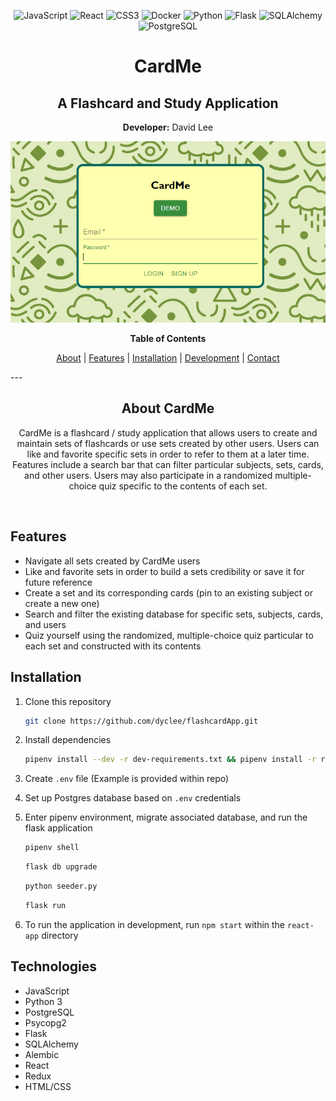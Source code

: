 <div align="center">

![JavaScript](https://img.shields.io/badge/-JavaScript-f7df1e?style=flat-square&logo=JavaScript&logoColor=black)
![React](https://img.shields.io/badge/-React-61dafb?style=flat-square&logo=React&logoColor=white)
![CSS3](https://img.shields.io/badge/-CSS3-1572b6?style=flat-square&logo=CSS3&logoColor=white)
![Docker](https://img.shields.io/badge/-Docker-2496ed?style=flat-square&logo=Docker&logoColor=white)
![Python](https://img.shields.io/badge/-Python-3776ab?style=flat-square&logo=Python&logoColor=white)
![Flask](https://img.shields.io/badge/-Flask-black?style=flat-square&logo=Flask&logoColor=white)
![SQLAlchemy](https://img.shields.io/badge/-SQLAlchemy-d01f00?style=flat-square&logo=SQLAlchemy&logoColor=white)
![PostgreSQL](https://img.shields.io/badge/-PostgreSQL-336791?style=flat-square&logo=postgreSQL&logoColor=white)

# CardMe
## A Flashcard and Study Application

**Developer:**
David Lee

<img src="readme/images/login-intro.PNG" alt="login">

**Table of Contents**

[About](#about-cardme) | [Features](#features) | [Installation](#installation) | [Development](#development) | [Contact](#contact)

</div>
---

<div align="center">

## About CardMe

CardMe is a flashcard / study application that allows users to create and maintain sets of flashcards or use sets created by other users. Users can like and favorite specific sets in order to refer to them at a later time. Features include a search bar that can filter particular subjects, sets, cards, and other users. Users may also participate in a randomized multiple-choice quiz specific to the contents of each set.
</div>
<br clear="both">

## Features
</div>

* Navigate all sets created by CardMe users
* Like and favorite sets in order to build a sets credibility or save it for future reference
* Create a set and its corresponding cards (pin to an existing subject or create a new one)
* Search and filter the existing database for specific sets, subjects, cards, and users
* Quiz yourself using the randomized, multiple-choice quiz particular to each set and constructed with its contents

## Installation


1. Clone this repository
    ```bash
    git clone https://github.com/dyclee/flashcardApp.git
    ```

2. Install dependencies
    ```bash
    pipenv install --dev -r dev-requirements.txt && pipenv install -r requirements.txt
    ```

3. Create `.env` file (Example is provided within repo)

4. Set up Postgres database based on `.env` credentials

5. Enter pipenv environment, migrate associated database, and run the flask application

   ```bash
   pipenv shell
   ```

   ```bash
   flask db upgrade
   ```

   ```bash
   python seeder.py
   ```

   ```bash
   flask run
   ```

6. To run the application in development, run `npm start` within the `react-app` directory


## Technologies
- JavaScript
- Python 3
- PostgreSQL
- Psycopg2
- Flask
- SQLAlchemy
- Alembic
- React
- Redux
- HTML/CSS

